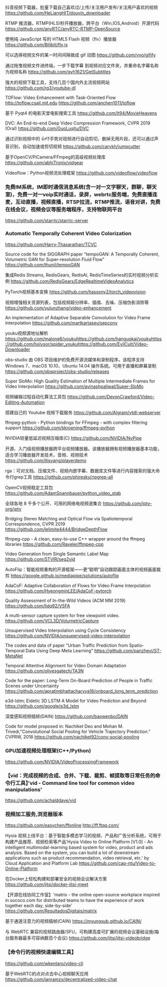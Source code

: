 抖音视频下载器，批量下载自己喜欢过/上传/关注用户发布/关注用户喜欢的视频
https://github.com/HeLiangHIT/douyin_downloader

RTMP 推流器，RTMP(HLS)秒开播放器，跨平台（Win,IOS,Android）开源代码
https://github.com/anyRTC/anyRTC-RTMP-OpenSource

使用纯 JavaScript 写的 HTML5 Flash 视频（flv）播放器
https://github.com/Bilibili/flv.js

可以选择视频文件的某一时间间隔做成 gif 动图
https://github.com/vvo/gifify

通过拖曳视频文件进终端，一步下载字幕 到视频对应文件夹，并重命名字幕名称为视频名称
https://github.com/gyh1621/GetSubtitles

强大的视频下载工具，支持几百个国内外主流视频网站
https://github.com/rg3/youtube-dl

TOFlow: Video Enhancement with Task-Oriented Flow http://toflow.csail.mit.edu
https://github.com/anchen1011/toflow

基于 Pyqt4 的电影天堂电影搜索工具
https://github.com/lt94/MovieHeavens

DVC: An End-to-end Deep Video Compression Framework, CVPR 2019 (Oral)
https://github.com/GuoLusjtu/DVC

通过识别视频中的 👍👎手势对视频进行自动剪切，删掉无用片段，还可以通过声音识别，自动加速或剪切视频
https://github.com/carykh/jumpcutter

基于OpenCV/PiCamera/FFmpeg的高级视频处理库
https://github.com/abhiTronix/vidgear

Videoflow：Python视频流处理框架
https://github.com/videoflow/videoflow

### 免费IM系统，IM即时通信消息系统(含一对一文字聊天，群聊，聊天室)，免费一对一voip实时通话，录屏，webrtc服务端，免费直播连麦，互动直播，视频直播，RTSP拉流，RTMP推流，语音对讲，免费在线会议，视频会议等服务端程序，支持物联网平台
https://github.com/starrtc/starrtc-server

### Automatic Temporally Coherent Video Colorization
https://github.com/Harry-Thasarathan/TCVC

Source code for the SIGGRAPH paper "tempoGAN: A Temporally Coherent, Volumetric GAN for Super-resolution Fluid Flow"
https://github.com/thunil/tempoGAN

集成Redis Streams, RedisGears, RedisAI, RedisTimeSeries的实时视频分析实例
https://github.com/RedisGears/EdgeRealtimeVideoAnalytics

PyTorch视频基本变换
https://github.com/hassony2/torch_videovision

视频增强相关资源列表，包括视频超分辨率、插值、去噪、压缩伪影消除等
https://github.com/yulunzhang/video-enhancement

An implementation of Adaptive Separable Convolution for Video Frame Interpolation
https://github.com/martkartasev/sepconv


youku视频源地址解析
https://github.com/malone6/youkuhttps://github.com/hanguokai/youkuhttps://github.com/holysor/spider_youkuhttps://github.com/EvilCult/Video-Downloader

obs-studio 由 OBS 项目维护的免费开源流媒体和录制程序。该程序支持 Windows 7、macOS 10.10、Ubuntu 14.04 操作系统。可用于直播和屏幕录制
https://github.com/obsproject/obs-studio/releases

Super SloMo: High Quality Estimation of Multiple Intermediate Frames for Video Interpolation
https://github.com/avinashpaliwal/Super-SloMo

视频编辑过程自动化算法工具包
https://github.com/DevonCrawford/Video-Editing-Automation

搭建自己的 Youtube 视频下载服务
https://github.com/Algram/ytdl-webserver

ffmpeg-python - Python bindings for FFmpeg - with complex filtering support
https://github.com/kkroening/ffmpeg-python

NVIDIA轻量低延迟视频压缩库(C)
https://github.com/NVIDIA/NvPipe

开源、入门级视频播放器跨平台视频播放器。该播放器拥有视频播放器基本功能，适合学习播放器开发技术，音频、视频技术
https://github.com/itisyang/playerdemo

rga：可对文档、压缩文件、视频内嵌字幕、数据库文件等进行内容搜索的强大命令行grep工具
https://github.com/phiresky/ripgrep-all

OpenCV视频稳定工具包
https://github.com/AdamSpannbauer/python_video_stab

全球各地 8 千多个公开、可用的网络电视频道集合
https://github.com/iptv-org/iptv

Bridging Stereo Matching and Optical Flow via Spatiotemporal Correspondence, CVPR 2019
https://github.com/lelimite4444/BridgeDepthFlow

ffmpeg-cpp - A clean, easy-to-use C++ wrapper around the ffmpeg libraries
https://github.com/Raveler/ffmpeg-cpp

Video Generation from Single Semantic Label Map
https://github.com/STVIR/seg2vid

AutoFlip：智能视频重构的开源框架——更“聪明”自动跟踪画面主体的视频画面裁剪
https://google.github.io/mediapipe/solutions/autoflip

AdaCoF: Adaptive Collaboration of Flows for Video Frame Interpolation
https://github.com/HyeongminLEE/AdaCoF-pytorch

Quality Assessment of In-the-Wild Videos (ACM MM 2019)
https://github.com/lidq92/VSFA

A multi-sensor capture system for free viewpoint video.
https://github.com/VCL3D/VolumetricCapture

Unsupervised Video Interpolation using Cycle Consistency
https://github.com/NVIDIA/unsupervised-video-interpolation

The codes and data of paper "Urban Traffic Prediction from Spatio-Temporal Data Using Deep Meta Learning"
https://github.com/panzheyi/ST-MetaNet

Temporal Attentive Alignment for Video Domain Adaptation
https://github.com/olivesgatech/TA3N

Code for the paper: Long-Term On-Board Prediction of People in Traffic Scenes under Uncertainty
https://github.com/apratimbhattacharyya18/onboard_long_term_prediction

e3d-lstm; Eidetic 3D LSTM A Model for Video Prediction and Beyond
https://github.com/google/e3d_lstm

深度感知视频插帧(DAIN)
https://github.com/baowenbo/DAIN

Code for model proposed in: Nachiket Deo and Mohan M. Trivedi,"Convolutional Social Pooling for Vehicle Trajectory Prediction." CVPRW, 2018
https://github.com/nachiket92/conv-social-pooling

### GPU加速视频处理框架(C++/Python)
https://github.com/NVIDIA/VideoProcessingFramework

### 【vid：完成视频的合成、合并、下载、裁剪、帧提取等日常任务的命令行工具】’vid - Command line tool for common video manipulations'
https://github.com/achalddave/vid

### 视频加工服务,浏览器版本
https://github.com/easychen/ffonline
http://ff.ftqq.com/

Hysia 视频上线平台：基于智能多模态学习的视频、产品和广告分析系统，可用于构建产品推荐、视频检索等产品’Hysia Video to Online Platform [V1.0] - An intelligent multimodal-learning based system for video, product and ads analysis. Based on the system, you can build a lot of downstream applications such as product recommendation, video retrieval, etc.' by Cloud Application and Platform Lab
https://github.com/cap-ntu/Video-to-Online-Platform

在Docker上轻松构建和部署安全的视频会议解决方案
https://github.com/jitsi/docker-jitsi-meet

【开源在线协同工作室】'matrix - the online open-source workplace inspired in sococo.com for distributed teams to have the experience of work together each day, side-by-side' 
https://github.com/ResultadosDigitais/matrix

基于通道注意力的视频插帧(CAIN)
https://myungsub.github.io/CAIN/

与 WebRTC 兼容的视频路由器/SFU，可构建高度可扩展的视频会议基础设施(每台服务器最多可容纳数百个会议)
https://github.com/jitsi/jitsi-videobridge

### 【命令行的视频快速编辑工具】
https://github.com/wkentaro/video-cli

基于WebRTC的点对点去中心视频聊天应用
https://github.com/ianramzy/decentralized-video-chat